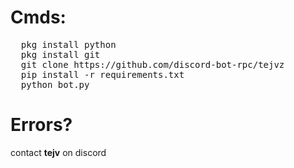 # Cmds:

<pre>
  pkg install python
  pkg install git
  git clone https://github.com/discord-bot-rpc/tejvz
  pip install -r requirements.txt
  python bot.py
</pre>
# Errors?
contact **tejv** on discord
